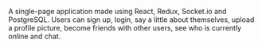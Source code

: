 A single-page application made using React, Redux, Socket.io and PostgreSQL. 
Users can sign up, login, say a little about themselves, upload a profile picture, become friends with other users, see who is currently online and chat.
